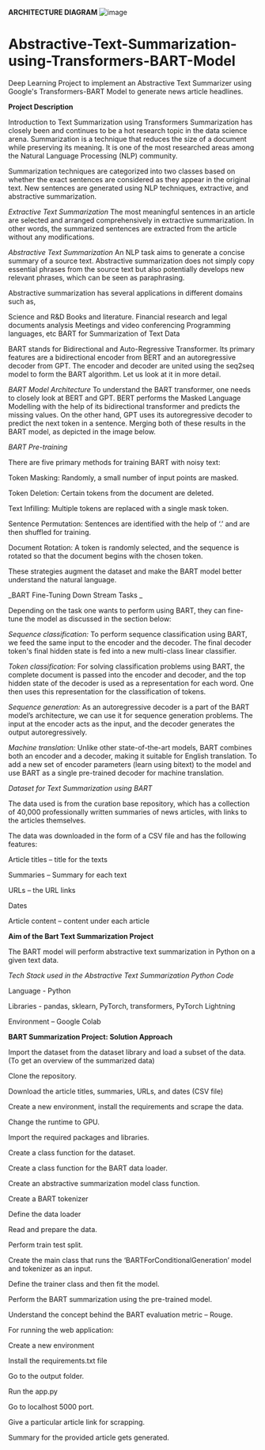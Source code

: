 **ARCHITECTURE DIAGRAM**
![image](https://github.com/prerakchintalwar/Abstractive-Text-Summarization-using-Transformers-BART-Model/assets/54786504/97261029-7c9f-4c73-a2e6-bf83f03d899d)


# Abstractive-Text-Summarization-using-Transformers-BART-Model
Deep Learning Project to implement an Abstractive Text Summarizer using Google's Transformers-BART Model to generate news article headlines.

**Project Description**

Introduction to Text Summarization using Transformers
Summarization has closely been and continues to be a hot research topic in the data science arena. Summarization is a technique that reduces the size of a document while preserving its meaning. It is one of the most researched areas among the Natural Language Processing (NLP) community.

Summarization techniques are categorized into two classes based on whether the exact sentences are considered as they appear in the original text. New sentences are generated using NLP techniques, extractive, and abstractive summarization. 

_Extractive Text Summarization_
The most meaningful sentences in an article are selected and arranged comprehensively in extractive summarization. In other words, the summarized sentences are extracted from the article without any modifications.

_Abstractive Text Summarization_
An NLP task aims to generate a concise summary of a source text. Abstractive summarization does not simply copy essential phrases from the source text but also potentially develops new relevant phrases, which can be seen as paraphrasing.

Abstractive summarization has several applications in different domains such as,

Science and R&D
Books and literature. 
Financial research and legal documents analysis
Meetings and video conferencing 
Programming languages, etc
BART for Summarization of Text Data

BART stands for Bidirectional and Auto-Regressive Transformer. Its primary features are a bidirectional encoder from BERT and an autoregressive decoder from GPT. The encoder and decoder are united using the seq2seq model to form the BART algorithm. Let us look at it in more detail.

_BART Model Architecture_
To understand the BART transformer, one needs to closely look at BERT and GPT. BERT performs the Masked Language Modelling with the help of its bidirectional transformer and predicts the missing values. On the other hand, GPT uses its autoregressive decoder to predict the next token in a sentence. Merging both of these results in the BART model, as depicted in the image below.


_BART Pre-training_

There are five primary methods for training BART with noisy text:

Token Masking: Randomly, a small number of input points are masked.

Token Deletion: Certain tokens from the document are deleted.

Text Infilling: Multiple tokens are replaced with a single mask token.

Sentence Permutation: Sentences are identified with the help of ‘.’ and are then shuffled for training.

Document Rotation: A token is randomly selected, and the sequence is rotated so that the document begins with the chosen token.

These strategies augment the dataset and make the BART model better understand the natural language.

_BART Fine-Tuning  Down Stream Tasks _

Depending on the task one wants to perform using BART, they can fine-tune the model as discussed in the section below:

_Sequence classification:_ To perform sequence classification using BART, we feed the same input to the encoder and the decoder. The final decoder token's final hidden state is fed into a new multi-class linear classifier.

_Token classification:_ For solving classification problems using BART,  the complete document is passed into the encoder and decoder, and the top hidden state of the decoder is used as a representation for each word. One then uses this representation for the classification of tokens.

_Sequence generation:_ As an autoregressive decoder is a part of the BART model’s architecture, we can use it for sequence generation problems. The input at the encoder acts as the input, and the decoder generates the output autoregressively.

_Machine translation:_ Unlike other state-of-the-art models, BART combines both an encoder and a decoder, making it suitable for English translation. To add a new set of encoder parameters (learn using bitext) to the model and use BART as a single pre-trained decoder for machine translation.

_Dataset for Text Summarization using BART_

The data used is from the curation base repository, which has a collection of 40,000 professionally written summaries of news articles, with links to the articles themselves.

The data was downloaded in the form of a CSV file and has the following features:

Article titles – title for the texts

Summaries – Summary for each text

URLs – the URL links

Dates

Article content – content under each article 

**Aim of the Bart Text Summarization Project**

The BART model will perform abstractive text summarization in Python on a given text data.

_Tech Stack used in the Abstractive Text Summarization Python Code_

Language - Python

Libraries - pandas, sklearn, PyTorch, transformers, PyTorch Lightning 

Environment – Google Colab

**BART Summarization Project: Solution Approach**

Import the dataset from the dataset library and load a subset of the data. (To get an overview of the summarized data)

Clone the repository.

Download the article titles, summaries, URLs, and dates (CSV file)

Create a new environment, install the requirements and scrape the data.

Change the runtime to GPU.

Import the required packages and libraries.

Create a class function for the dataset.

Create a class function for the BART data loader.

Create an abstractive summarization model class function.

Create a BART tokenizer 

Define the data loader 

Read and prepare the data.

Perform train test split. 

Create the main class that runs the ‘BARTForConditionalGeneration’ model and tokenizer as an input.

Define the trainer class and then fit the model.

Perform the BART summarization using the pre-trained model.

Understand the concept behind the BART evaluation metric – Rouge.

For running the web application:

Create a new environment

Install the requirements.txt file

Go to the output folder.

Run the app.py 

Go to localhost 5000 port.

Give a particular article link for scrapping.

Summary for the provided article gets generated.

